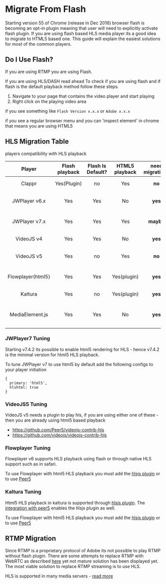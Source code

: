 # Migrate From Flash

Starting version 55 of Chrome (release in Dec 2016) browser flash is becoming an opt-in plugin meaning that user will need to explicitly activate flash plugin.
If you are using flash based HLS media player its a good idea to migrate to HTML5 based one.
This guide will explain the easiest solutions for most of the common players.



## Do I Use Flash?

If you are using RTMP you are using Flash.

If you are using HLS/DASH read ahead
To check if you are using flash and if flash is the default playback method follow these steps.

1. Navigate to your page that contains the video player and start playing
2. Right click on the playing video area

if you see something like `Flash Version x.x.x` or `Adobe x.x.x`

if you see a regular browser menu and you can 'inspect element' in chrome that means you are using HTML5 

## HLS Migration Table

players compatibility with HLS playback

Player              | Flash playback    | Flash Is Default? | HTML5 playback    | need migration?   | More information
:-:                 | :-:               | :-:               | :-:               | :-:               | :--
Clappr              | Yes(Plugin)       | no                | Yes               | **no**            | [Clappr Formats](https://github.com/clappr/clappr/blob/master/doc/SUPPORTED_FORMATS.md)
JWPlayer v6.x       | Yes               | Yes               | No                | **yes**           | Upgrade to JWPlayer v7
JWPlayer v7.x       | Yes               | Yes               | Yes               | **maybe**         | see [JWPlayer7 tuning](#jwplayer7-tuning)
VideoJS v4          | Yes               | Yes               | No                | **yes**           | Upgrade to VideoJS5
VideoJS v5          | Yes               | no                | Yes               | **no**            | see [VideoJS5 tuning](#videojs5-tuning)
Flowplayer(html5)   | Yes               | Yes               | Yes(plugin)       | **yes**           | see [Flowplayer tuning](#flowplayer-tuning)
Kaltura             | Yes               | no                | Yes(plugin)       | **yes**           | see [Kaltua tuning](#kaltura-tuning)
MediaElement.js     | Yes               | Yes               | No                | **yes**           | html5 supported in yet-released [v3](https://github.com/johndyer/mediaelement/tree/3.x-dev)


### JWPlayer7 Tuning

Starting v7.4.2 its possible to enable html5 rendering for HLS - hence v7.4.2 is the minimal version for html5 HLS playback.

To tune JWPlayer v7 to use html5 by default add the following configs to your player initiation

```
{
  primary: 'html5',
  hlshtml: true
}
```

### VideoJS5 Tuning

VideoJS v5 needs a plugin to play hls, if you are using either one of these - then you are already using html5 based playback
- https://github.com/Peer5/videojs-contrib-hls
- https://github.com/videojs/videojs-contrib-hls

### Flowplayer Tuning

Flowplayer v6 supports HLS playback using flash or through native HLS support such as in safari.

To use Flowplayer with html5 HLS playback you must add the [hlsjs plugin](https://flowplayer.org/docs/plugins.html#hlsjs) or to use [Peer5](/players/flowplayer/)

### Kaltura Tuning

Html5 HLS playback in kaltura is supported through [hlsjs plugin](https://github.com/kaltura/mwEmbed/tree/master/modules/Hlsjs).
The [integration with peer5](/players/kaltura/) enables the hlsjs plugin as well.

To use Flowplayer with html5 HLS playback you must add the [hlsjs plugin](https://flowplayer.org/docs/plugins.html#hlsjs) or to use [Peer5](/players/flowplayer/)

## RTMP Migration

Since RTMP is a proprietary protocol of Adobe its not possible to play RTMP without flash plugin.
There are some attempts to replace RTMP with WebRTC as described [here](http://stackoverflow.com/questions/37457972/low-latency-2s-live-video-streaming-html5-solutions)
yet not mature solution has been displayed yet.
The most viable solution to replace RTMP streaming is to use HLS.

HLS is supported in many media servers - [read more](/faq/#how-do-i-setup-an-hlsdash-stream)


